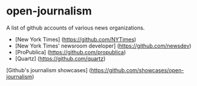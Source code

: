 # open-journalism

A list of github accounts of various news organizations.


* [New York Times] (https://github.com/NYTimes)
* [New York Times' newsroom developer] (https://github.com/newsdev)
* [ProPublica] (https://github.com/propublica)
* [Quartz] (https://github.com/quartz)


[Github's journalism showcases] (https://github.com/showcases/open-journalism)


